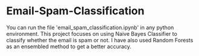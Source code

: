 # Email-Spam-Classification

You can run the file 'email_spam_classification.ipynb' in any python environment. 
This project focuses on using Naive Bayes Classifier to classify whether the email is spam or not. I have also used Random Forests as an ensembled method to get a better accuracy.
